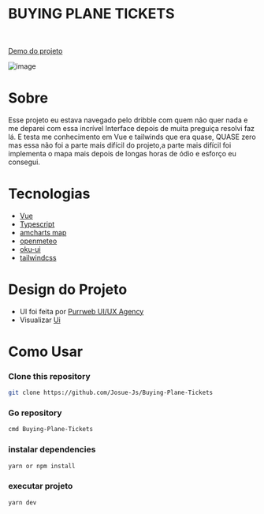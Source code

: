 # BUYING PLANE TICKETS
<br/>

[Demo do projeto](https://buying-plane-ticket.vercel.app)

![image](https://cdn.dribbble.com/userupload/5237445/file/original-3210cf003b0e2252ae9943eb1ee965b4.png?resize=1024x768&vertical=center)
# Sobre

Esse projeto eu estava navegado pelo dribble com quem não quer nada e me deparei com essa incrível Interface depois de muita preguiça resolvi faz lá. E testa me conhecimento em Vue e tailwinds que era quase, QUASE zero mas essa não foi a parte mais difícil do projeto,a parte mais difícil foi implementa o mapa mais depois de longas horas de ódio e esforço eu consegui.   



# Tecnologias

* [Vue](https://vuejs.org)
* [Typescript](https://www.typescriptlang.org)
* [amcharts map](https://www.amcharts.com)
* [openmeteo](https://open-meteo.com)
* [oku-ui](https://oku-ui.com)
* [tailwindcss](https://tailwindcss.com)

# Design do Projeto

* UI foi feita por [Purrweb UI/UX Agency]( https://www.purrweb.com/services/ui-ux/)
* Visualizar [Ui](https://dribbble.com/shots/20871548-Web-Service-For-Buying-Plane-Tickets)



# Como Usar

### Clone this repository
```sh
git clone https://github.com/Josue-Js/Buying-Plane-Tickets
```

### Go repository

```sh 
cmd Buying-Plane-Tickets
```

### instalar dependencies

```sh 
yarn or npm install 
```

### executar projeto

```sh
yarn dev
```
